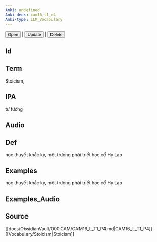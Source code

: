 ```yaml
---
Anki: undefined
Anki-deck: cam16_t1_r4
Anki-type: LLM_Vocabulary
---
```

<button class="anki-btn-open">Open</button> | <button class="anki-btn-update">Update</button> | <button class="anki-btn-delete">Delete</button>

## Id

## Term
Stoicism,
## IPA
tư tưởng

## Audio

## Def
học thuyết khắc kỷ, một trường phái triết học cổ Hy Lạp
## Examples
học thuyết khắc kỷ, một trường phái triết học cổ Hy Lạp
## Examples_Audio

## Source
 [[docs/ObsidianVault/000.CAM/CAM16_L_T1_P4.md|CAM16_L_T1_P4]]
[[Vocabulary/Stoicism|Stoicism]]